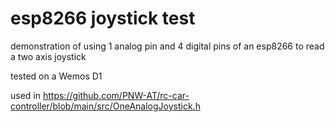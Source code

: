 # esp8266 joystick test

demonstration of using 1 analog pin and 4 digital pins of an esp8266 to read a two axis joystick 

tested on a Wemos D1


used in https://github.com/PNW-AT/rc-car-controller/blob/main/src/OneAnalogJoystick.h

